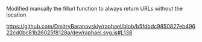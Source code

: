 Modified manually the fillurl function to always return URLs without the location


https://github.com/DmitryBaranovskiy/raphael/blob/b5fdbdc9850827eb49622cd0bc81b26025f8128a/dev/raphael.svg.js#L138
